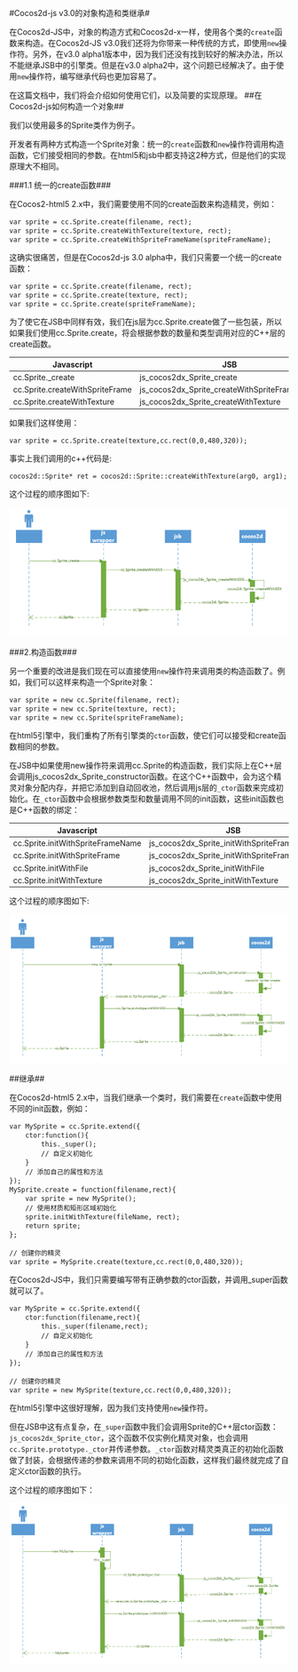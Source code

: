 #Cocos2d-js v3.0的对象构造和类继承#

在Cocos2d-JS中，对象的构造方式和Cocos2d-x一样，使用各个类的`create`函数来构造。在Cocos2d-JS v3.0我们还将为你带来一种传统的方式，即使用`new`操作符。另外，在v3.0 alpha1版本中，因为我们还没有找到较好的解决办法，所以不能继承JSB中的引擎类。但是在v3.0 alpha2中，这个问题已经解决了。由于使用`new`操作符，编写继承代码也更加容易了。

在这篇文档中，我们将会介绍如何使用它们，以及简要的实现原理。
##在Cocos2d-js如何构造一个对象##

我们以使用最多的Sprite类作为例子。

开发者有两种方式构造一个Sprite对象：统一的`create`函数和`new`操作符调用构造函数，它们接受相同的参数。在html5和jsb中都支持这2种方式，但是他们的实现原理大不相同。

###1.1 统一的create函数###


在Cocos2-html5 2.x中，我们需要使用不同的create函数来构造精灵，例如：

	var sprite = cc.Sprite.create(filename, rect);
	var sprite = cc.Sprite.createWithTexture(texture, rect);
	var sprite = cc.Sprite.createWithSpriteFrameName(spriteFrameName);

这确实很痛苦，但是在Cocos2d-js 3.0 alpha中，我们只需要一个统一的create函数：

	var sprite = cc.Sprite.create(filename, rect);
	var sprite = cc.Sprite.create(texture, rect);
	var sprite = cc.Sprite.create(spriteFrameName);

为了使它在JSB中同样有效，我们在js层为cc.Sprite.create做了一些包装，所以如果我们使用cc.Sprite.create，将会根据参数的数量和类型调用对应的C++层的create函数。

| Javascript | JSB | Cocos2d-x |
| ---------- |-----|-----------|              
| cc.Sprite._create | js_cocos2dx_Sprite_create | cocos2d::Sprite::create |
| cc.Sprite.createWithSpriteFrame | js_cocos2dx_Sprite_createWithSpriteFrameName | cocos2d::Sprite::createWithSpriteFrameName |
| cc.Sprite.createWithTexture | js_cocos2dx_Sprite_createWithTexture | cocos2d::Sprite::createWithTexture |

如果我们这样使用：
    
    var sprite = cc.Sprite.create(texture,cc.rect(0,0,480,320));

事实上我们调用的c++代码是:

	cocos2d::Sprite* ret = cocos2d::Sprite::createWithTexture(arg0, arg1);

这个过程的顺序图如下:

![](res/1.PNG)


###2.构造函数###

另一个重要的改进是我们现在可以直接使用`new`操作符来调用类的构造函数了。例如，我们可以这样来构造一个Sprite对象：

	var sprite = new cc.Sprite(filename, rect);
	var sprite = new cc.Sprite(texture, rect);
	var sprite = new cc.Sprite(spriteFrameName);

在html5引擎中，我们重构了所有引擎类的`ctor`函数，使它们可以接受和create函数相同的参数。

在JSB中如果使用new操作符来调用cc.Sprite的构造函数，我们实际上在C++层会调用js\_cocos2dx\_Sprite\_constructor函数。在这个C++函数中，会为这个精灵对象分配内存，并把它添加到自动回收池，然后调用js层的`_ctor`函数来完成初始化。在`_ctor`函数中会根据参数类型和数量调用不同的init函数，这些init函数也是C++函数的绑定：

| Javascript | JSB | Cocos2d-x |
| ---------- |-----|-----------|              
| cc.Sprite.initWithSpriteFrameName | js_cocos2dx_Sprite_initWithSpriteFrameName | cocos2d::Sprite::initWithSpriteFrameName |
| cc.Sprite.initWithSpriteFrame | js_cocos2dx_Sprite_initWithSpriteFrame | cocos2d::Sprite::initWithSpriteFrame |
| cc.Sprite.initWithFile | js_cocos2dx_Sprite_initWithFile | cocos2d::Sprite::initWithFile |
| cc.Sprite.initWithTexture | js_cocos2dx_Sprite_initWithTexture | cocos2d::Sprite::initWithTexture |

这个过程的顺序图如下:

![](res/2.PNG)


##继承##

在Cocos2d-html5 2.x中，当我们继承一个类时，我们需要在`create`函数中使用不同的init函数，例如：

	var MySprite = cc.Sprite.extend({
		ctor:function(){
			this._super();
			// 自定义初始化
		}
		// 添加自己的属性和方法
	});
	MySprite.create = function(filename,rect){
		var sprite = new MySprite();
		// 使用材质和矩形区域初始化
		sprite.initWithTexture(fileName, rect);
		return sprite;
	};
    
    // 创建你的精灵
    var sprite = MySprite.create(texture,cc.rect(0,0,480,320));

在Cocos2d-JS中，我们只需要编写带有正确参数的ctor函数，并调用_super函数就可以了。

	var MySprite = cc.Sprite.extend({
		ctor:function(filename,rect){
			this._super(filename,rect);
			// 自定义初始化
		}
		// 添加自己的属性和方法
	});
    
    // 创建你的精灵
    var sprite = new MySprite(texture,cc.rect(0,0,480,320));

在html5引擎中这很好理解，因为我们支持使用`new`操作符。

但在JSB中这有点复杂，在`_super`函数中我们会调用Sprite的C++层ctor函数：`js_cocos2dx_Sprite_ctor`，这个函数不仅实例化精灵对象，也会调用`cc.Sprite.prototype._ctor`并传递参数。`_ctor`函数对精灵类真正的初始化函数做了封装，会根据传递的参数来调用不同的初始化函数，这样我们最终就完成了自定义ctor函数的执行。

这个过程的顺序图如下：

![](res/3.PNG)
